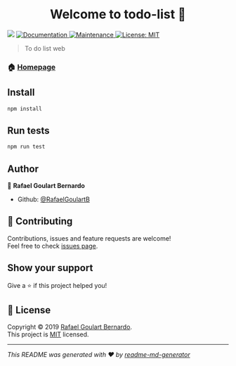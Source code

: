 <h1 align="center">Welcome to todo-list 👋</h1>
<p>
  <img src="https://img.shields.io/badge/version-1.0.0-blue.svg?cacheSeconds=2592000" />
  <a href="https://github.com/RafaelGoulartB/ToDo-List#readme">
    <img alt="Documentation" src="https://img.shields.io/badge/documentation-yes-brightgreen.svg" target="_blank" />
  </a>
  <a href="https://github.com/RafaelGoulartB/ToDo-List/graphs/commit-activity">
    <img alt="Maintenance" src="https://img.shields.io/badge/Maintained%3F-yes-green.svg" target="_blank" />
  </a>
  <a href="https://github.com/RafaelGoulartB/ToDo-List/blob/master/LICENSE">
    <img alt="License: MIT" src="https://img.shields.io/badge/License-MIT-yellow.svg" target="_blank" />
  </a>
</p>

> To do list web

### 🏠 [Homepage](https://github.com/RafaelGoulartB/ToDo-List#readme)

## Install

```sh
npm install
```

## Run tests

```sh
npm run test
```

## Author

👤 **Rafael Goulart Bernardo**

* Github: [@RafaelGoulartB](https://github.com/RafaelGoulartB)

## 🤝 Contributing

Contributions, issues and feature requests are welcome!<br />Feel free to check [issues page](https://github.com/RafaelGoulartB/ToDo-List/issues).

## Show your support

Give a ⭐️ if this project helped you!

## 📝 License

Copyright © 2019 [Rafael Goulart Bernardo](https://github.com/RafaelGoulartB).<br />
This project is [MIT](https://github.com/RafaelGoulartB/ToDo-List/blob/master/LICENSE) licensed.

***
_This README was generated with ❤️ by [readme-md-generator](https://github.com/kefranabg/readme-md-generator)_